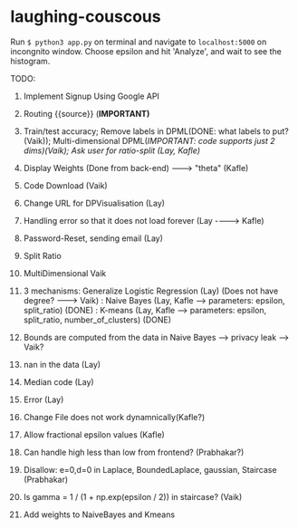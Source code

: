 # laughing-couscous

Run ```$ python3 app.py```  on terminal and navigate to ```localhost:5000``` on incongnito window. Choose epsilon and hit 'Analyze', and wait to see the histogram.

TODO:
1. Implement Signup Using Google API
7. Routing {{source}} (**IMPORTANT)**

10. Train/test accuracy; Remove labels in DPML(DONE: what labels to put?(Vaik)); Multi-dimensional DPML(*IMPORTANT: code supports just 2 dims)(Vaik); Ask user for ratio-split (Lay, Kafle)*

13. Display Weights (Done from back-end) ---> "theta" (Kafle)
14. Code Download (Vaik)
15. Change URL for DPVisualisation (Lay)
17. Handling error so that it does not load forever (Lay ----> Kafle)
18. Password-Reset, sending email (Lay)
19. Split Ratio
20. MultiDimensional Vaik
21. 3 mechanisms: Generalize Logistic Regression  (Lay) (Does not have degree? ---> Vaik)
			    : Naive Bayes (Lay, Kafle --> parameters: epsilon, split_ratio) (DONE)
			    : K-means (Lay, Kafle --> parameters: epsilon, split_ratio, number_of_clusters) (DONE)

22. Bounds are computed from the data in Naive Bayes --> privacy leak --> Vaik?
23. nan in the data (Lay)
24. Median code (Lay)
25. Error (Lay)
26. Change File does not work dynamnically(Kafle?)
27. Allow fractional epsilon values (Kafle)
28. Can handle high less than low from frontend? (Prabhakar?)
29. Disallow: e=0,d=0 in Laplace, BoundedLaplace, gaussian, Staircase (Prabhakar)
30. Is gamma = 1 / (1 + np.exp(epsilon / 2)) in staircase? (Vaik)
31. Add weights to NaiveBayes and Kmeans